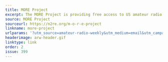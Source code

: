 ```yaml
---
title: MORE Project
excerpt: The MORE Project is providing free access to US amateur radio courses and licensing for youth aged 12-17.
source: MORE Project
sourceurl: https://n2re.org/m-o-r-e-project
linkname: more-project
urlparams: '?utm_source=amateur-radio-weekly&utm_medium=email&utm_campaign=newsletter'
headerimage: arw-header.gif
linktype: link
order: 2
issue: 399
---
```

